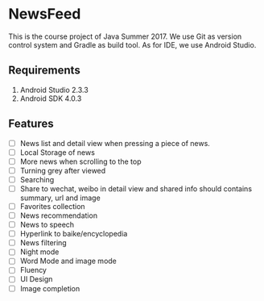 # NewsFeed

This is the course project of Java Summer 2017. We use Git as version control system and Gradle as build tool.
As for IDE, we use Android Studio.

## Requirements

1. Android Studio 2.3.3
2. Android SDK 4.0.3

## Features

- [ ] News list and detail view when pressing a piece of news.
- [ ] Local Storage of news
- [ ] More news when scrolling to the top
- [ ] Turning grey after viewed
- [ ] Searching
- [ ] Share to wechat, weibo in detail view and shared info should contains summary, url and image
- [ ] Favorites collection
- [ ] News recommendation
- [ ] News to speech
- [ ] Hyperlink to baike/encyclopedia
- [ ] News filtering
- [ ] Night mode
- [ ] Word Mode and image mode
- [ ] Fluency
- [ ] UI Design
- [ ] Image completion
